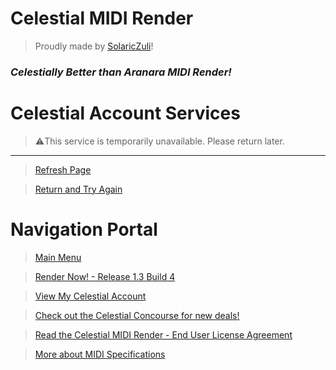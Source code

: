 # Celestial MIDI Render
> Proudly made by [SolaricZuli]()!

### *Celestially Better than Aranara MIDI Render!*

# Celestial Account Services

>⚠️This service is temporarily unavailable. Please return later.

---

> [Refresh Page]()

> [Return and Try Again](https://daniferous.github.io/CelestialMIDIRender/account)

# Navigation Portal
> [Main Menu](https://daniferous.github.io/CelestialMIDIRender/)

> [Render Now! - Release 1.3 Build 4](https://daniferous.github.io/CelestialMIDIRender/render/CMR%20Release%201.3.html)

> [View My Celestial Account](https://daniferous.github.io/CelestialMIDIRender/account)

> [Check out the Celestial Concourse for new deals!](https://daniferous.github.io/CelestialMIDIRender/concourse)

> [Read the Celestial MIDI Render - End User License Agreement](https://daniferous.github.io/CelestialMIDIRender/EULA/)

> [More about MIDI Specifications](https://daniferous.github.io/CelestialMIDIRender/specs/)